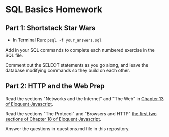 #  SQL Basics Homework

## Part 1: Shortstack Star Wars

- In Terminal Run: ``psql -f your_answers.sql``

Add in your SQL commands to complete each numbered exercise in the SQL file. 

Comment out the SELECT statements as you go along, and leave the database modifying commands so they build on each other.

## Part 2: HTTP and the Web Prep

Read the sections "Networks and the Internet" and "The Web" in [Chapter 13 of Eloquent Javascript](http://eloquentjavascript.net/13_browser.html).

Read the sections "The Protocol" and "Browsers and HTTP" [the first two sections of Chapter 18 of Eloquent Javascript](http://eloquentjavascript.net/18_http.html).

Answer the questions in questions.md file in this repository.